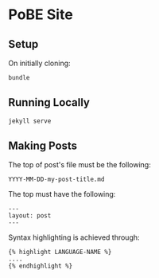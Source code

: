 # PoBE Site


## Setup

On initially cloning:

````bash
bundle
````

## Running Locally

````bash
jekyll serve
````

## Making Posts

The top of post's file must be the following:

````
YYYY-MM-DD-my-post-title.md
````

The top must have the following:

````
---
layout: post
---
````

Syntax highlighting is achieved through:

````
{% highlight LANGUAGE-NAME %}
....
{% endhighlight %}
````
